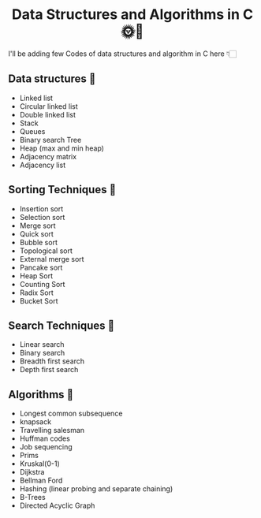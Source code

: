 <div align="center">
  
# Data Structures and Algorithms in C 🌞🤍
  
</div>

I'll be adding few Codes of data structures and algorithm in C here 👇🏻

## Data structures  📌
* Linked list
* Circular linked list
* Double linked list
* Stack 
* Queues
* Binary search Tree
* Heap (max and min heap)
* Adjacency matrix
* Adjacency list

## Sorting Techniques 📌
* Insertion sort
* Selection sort
* Merge sort 
* Quick sort
* Bubble sort
* Topological sort
* External merge sort
* Pancake sort
* Heap Sort
* Counting Sort
* Radix Sort
* Bucket Sort

## Search Techniques  📌
* Linear search
* Binary search
* Breadth first search
* Depth first search

## Algorithms  📌
* Longest common subsequence
* knapsack
* Travelling salesman
* Huffman codes
* Job sequencing
* Prims 
* Kruskal(0-1)
* Dijkstra
* Bellman Ford
* Hashing (linear probing and separate chaining)
* B-Trees
* Directed Acyclic Graph


